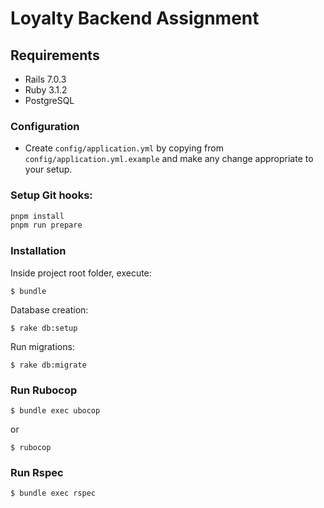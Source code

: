 # Loyalty Backend Assignment

## Requirements

- Rails 7.0.3
- Ruby 3.1.2
- PostgreSQL

### Configuration

- Create `config/application.yml` by copying from `config/application.yml.example` and make any change appropriate to your setup.

### Setup Git hooks:

```bash
pnpm install
pnpm run prepare
```

### Installation

Inside project root folder, execute:

```
$ bundle
```

Database creation:

```
$ rake db:setup
```

Run migrations:

```
$ rake db:migrate
```

### Run Rubocop

```
$ bundle exec ubocop
```

or

```
$ rubocop
```

### Run Rspec

```
$ bundle exec rspec
```
